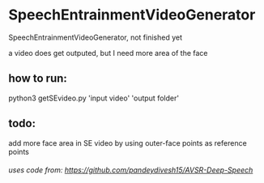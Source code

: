# SpeechEntrainmentVideoGenerator
SpeechEntrainmentVideoGenerator, not finished yet

a video does get outputed, but I need more area of the face

## how to run: 
python3 getSEvideo.py 'input video' 'output folder'

## todo:
add more face area in SE video by using outer-face points as reference points

###### uses code from: https://github.com/pandeydivesh15/AVSR-Deep-Speech
